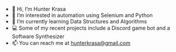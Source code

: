 - 👋 Hi, I’m Hunter Krasa
- 👀 I’m interested in automation using Selenium and Python
- 🌱 I’m currently learning Data Structures and Algorithms 
- 💻 Some of my recent projects include a Discord game bot and a Software Synthesizer 
- 📫 You can reach me at hunterkrasa@gmail.com


